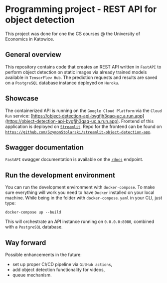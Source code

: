 # Programming project - REST API for object detection
This project was done for one the CS courses @ the University of Economics in Katowice.

## General overview
This repository contains code that creates an REST API written in `FastAPI` to perform object detection on static images via already trained models available in `TensorFlow Hub`. The prediction requests and results are saved on a `PostgreSQL` database instance deployed on `Heroku`.

## Showcase
The containerized API is running on the `Google Cloud Platform` via the `Cloud Run` service: [https://object-detection-api-bvgfjh3qaq-uc.a.run.app](https://object-detection-api-bvgfjh3qaq-uc.a.run.app). Frontend of this application is deployed on [``Streamlit``](https://share.streamlit.io/szymonstolarski/streamlit-object-detection-app/main/app.py). Repo for the frontend can be found on [``https://github.com/SzymonStolarski/streamlit-object-detection-app``](https://github.com/SzymonStolarski/streamlit-object-detection-app).

## Swagger documentation
`FastAPI` swagger documentation is available on the [`/docs`](https://object-detection-api-bvgfjh3qaq-uc.a.run.app/docs) endpoint.

## Run the development environment
You can run the development environment with `docker-compose`. To make sure everything will work you need to have `Docker` installed on your local machine. While being in the folder with `docker-compose.yaml` in your CLI, just type:
```
docker-compose up --build
```
This will orchestrate an API instance running on `0.0.0.0:8080`, combined with a `PostgreSQL` database.

## Way forward
Possible enhancements in the future:

- set up proper CI/CD pipeline via `GitHub actions`,
- add object detection functionality for videos,
- queue mechanism.